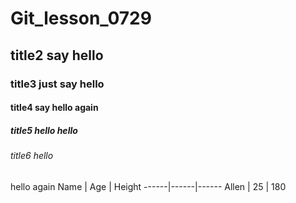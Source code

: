 # Git_lesson_0729
## title2 say hello
### title3 just say hello
#### title4 say hello again
##### title5 hello hello
###### title6 hello
 hello again
Name | Age | Height
------|------|------
Allen | 25 | 180
